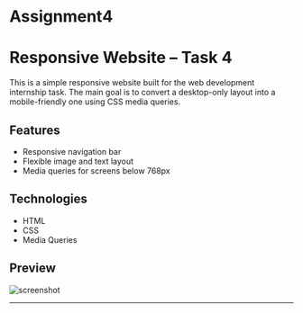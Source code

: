 # Assignment4
# Responsive Website – Task 4

This is a simple responsive website built for the web development internship task. The main goal is to convert a desktop-only layout into a mobile-friendly one using CSS media queries.

## Features
- Responsive navigation bar
- Flexible image and text layout
- Media queries for screens below 768px

## Technologies
- HTML
- CSS
- Media Queries

## Preview

![screenshot](![msedge_SV6LClOWf5](https://github.com/user-attachments/assets/3237ee82-1b1a-45d5-8cf7-3f78a353fb0f)
)

---

